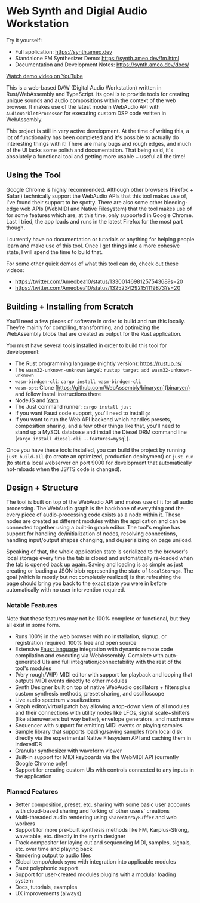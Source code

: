 # Web Synth and Digial Audio Workstation

Try it yourself:

 * Full application: <https://synth.ameo.dev>
 * Standalone FM Synthesizer Demo: <https://synth.ameo.dev/fm.html>
 * Documentation and Development Notes: <https://synth.ameo.dev/docs/>

[Watch demo video on YouTube](https://www.youtube.com/watch?v=kgkpJk0P7Uo)

This is a web-based DAW (Digital Audio Workstation) written in Rust/WebAssembly and TypeScript. Its goal is to provide tools for creating unique sounds and audio compositions within the context of the web browser. It makes use of the latest modern WebAudio API with `AudioWorkletProcessor` for executing custom DSP code written in WebAssembly.

This project is still in very active development. At the time of writing this, a lot of functionality has been completed and it's possible to actually do interesting things with it! There are many bugs and rough edges, and much of the UI lacks some polish and documentation. That being said, it's absolutely a functional tool and getting more usable + useful all the time!

## Using the Tool

Google Chrome is highly recommended. Although other browsers (Firefox + Safari) technically support the WebAudio APIs that this tool makes use of, I've found their support to be spotty. There are also some other bleeding-edge web APIs (WebMIDI and Native Filesystem) that the tool makes use of for some features which are, at this time, only supported in Google Chrome. Last I tried, the app loads and runs in the latest Firefox for the most part though.

I currently have no documentation or tutorials or anything for helping people learn and make use of this tool. Once I get things into a more cohesive state, I will spend the time to build that.

For some other quick demos of what this tool can do, check out these videos:

- https://twitter.com/Ameobea10/status/1330014698125754368?s=20
- https://twitter.com/Ameobea10/status/1325234292151119873?s=20

## Building + Installing from Scratch

You'll need a few pieces of software in order to build and run this locally. They're mainly for compiling, transforming, and optimizing the WebAssembly blobs that are created as output for the Rust application.

You must have several tools installed in order to build this tool for development:

- The Rust programming language (nightly version): https://rustup.rs/
- The `wasm32-unknown-unknown` target: `rustup target add wasm32-unknown-unknown`
- `wasm-bindgen-cli`: `cargo install wasm-bindgen-cli`
- `wasm-opt`: Clone [https://github.com/WebAssembly/binaryen](binaryen) and follow install instructions there
- NodeJS and [Yarn](https://yarnpkg.com/en/)
- The Just command runner: `cargo install just`
- If you want Faust code support, you'll need to install `go`
- If you want to run the Web API backend which handles presets, composition sharing, and a few other things like that, you'll need to stand up a MySQL database and install the Diesel ORM command line (`cargo install diesel-cli --features=mysql`).

Once you have these tools installed, you can build the project by running `just build-all` (to create an optimized, production deployment) or `just run` (to start a local webserver on port 9000 for development that automatically hot-reloads when the JS/TS code is changed).

## Design + Structure

The tool is built on top of the WebAudio API and makes use of it for all audio processing. The WebAudio graph is the backbone of everything and the every piece of audio-processing code exists as a node within it. These nodes are created as different modules within the application and can be connected together using a built-in graph editor. The tool's engine has support for handling de/initialization of nodes, resolving connections, handling input/output shapes changing, and de/serializing on page un/load.

Speaking of that, the whole application state is serialized to the browser's local storage every time the tab is closed and automatically re-loaded when the tab is opened back up again. Saving and loading is as simple as just creating or loading a JSON blob representing the state of `localStorage`. The goal (which is mostly but not completely realized) is that refreshing the page should bring you back to the exact state you were in before automatically with no user intervention required.

### Notable Features

Note that these features may not be 100% complete or functional, but they all exist in some form.

- Runs 100% in the web browser with no installation, signup, or registration required. 100% free and open source
- Extensive [Faust language](https://faust.grame.fr/) integration with dynamic remote code compilation and executing via WebAssembly. Complete with auto-generated UIs and full integration/connectability with the rest of the tool's modules
- (Very rough/WIP) MIDI editor with support for playback and looping that outputs MIDI events directly to other modules
- Synth Designer built on top of native WebAudio oscillators + filters plus custom synthesis methods, preset sharing, and oscilloscope
- Live audio spectrum visualizations
- Graph editor/virtual patch bay allowing a top-down view of all modules and their connections with utility nodes like LFOs, signal scale+shifters (like attenuverters but way better), envelope generators, and much more
- Sequencer with support for emitting MIDI events or playing samples
- Sample library that supports loading/saving samples from local disk directly via the experimental Native Filesystem API and caching them in IndexedDB
- Granular synthesizer with waveform viewer
- Built-in support for MIDI keyboards via the WebMIDI API (currently Google Chrome only)
- Support for creating custom UIs with controls connected to any inputs in the application

### Planned Features

- Better composition, preset, etc. sharing with some basic user accounts with cloud-based sharing and forking of other users' creations
- Multi-threaded audio rendering using `SharedArrayBuffer` and web workers
- Support for more pre-built synthesis methods like FM, Karplus-Strong, wavetable, etc. directly in the synth designer
- Track compositor for laying out and sequencing MIDI, samples, signals, etc. over time and playing back
- Rendering output to audio files
- Global tempo/clock sync with integration into applicable modules
- Faust polyphonic support
- Support for user-created modules plugins with a modular loading system
- Docs, tutorials, examples
- UX improvements (always)

